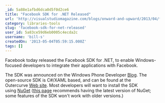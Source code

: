 ```yaml
---
_id: 5a88e1afbd6dca0d5f0d2ce6
title: "Facebook SDK for .NET Released"
url: 'http://visualstudiomagazine.com/blogs/onward-and-upward/2013/04/facebook-sdk-for-net-released.aspx'
category: libraries-tools
slug: 'facebook-sdk-for-net-released'
user_id: 5a83ce59d6eb0005c4ecda2c
username: 'bill-s'
createdOn: '2013-05-04T05:59:15.000Z'
tags: []
---
```


Facebook today released the Facebook SDK for .NET, to enable Windows-focused developers to integrate their applications with Facebook.

The SDK was announced on the Windows Phone Developer <a href="http://blogs.windows.com/windows_phone/b/wpdev/archive/2013/04/18/facebook-sdk-for-net-featured-in-the-facebook-technology-partner-program.aspx" target="_blank">Blog</a>. The open-source SDK is C#/XAML based, and can be found at the Outercurve <a href="http://facebooksdk.net/" target="_blank">Web site</a>. Most developers will want to install the SDK using <a href="https://github.com/facebook-csharp-sdk/facebook-csharp-sdk" target="_blank">NuGet</a> (<a href="http://facebooksdk.net/docs/web/getting-started" target="_blank">this page</a> recommends having the latest version of NuGet; some features of the SDK won't work with older versions.)
